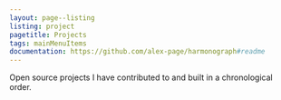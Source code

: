 ```yaml
---
layout: page--listing
listing: project
pagetitle: Projects
tags: mainMenuItems
documentation: https://github.com/alex-page/harmonograph#readme
---
```


Open source projects I have contributed to and built in a chronological order.

